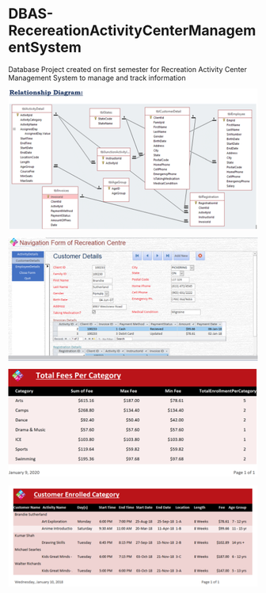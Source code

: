 # DBAS-RecereationActivityCenterManagementSystem
Database Project created on first semester for Recreation Activity Center Management System to manage and track information

![alt text](https://github.com/dhara2703/DBAS-RecereationActivityCenterManagementSystem/blob/master/Screenshots/ER-Diargram.png)

![alt text](https://github.com/dhara2703/DBAS-RecereationActivityCenterManagementSystem/blob/master/Screenshots/NavigationFormForCustomerDetails.png)

![alt text](https://github.com/dhara2703/DBAS-RecereationActivityCenterManagementSystem/blob/master/Screenshots/ProfitPerActivity.png)

![alt text](https://github.com/dhara2703/DBAS-RecereationActivityCenterManagementSystem/blob/master/Screenshots/ReportCustomerEnrolled.png)
